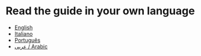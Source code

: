 # Read the guide in your own language

* [English](en/)
* [Italiano](it/)
* [Português](pt/)
* [عربى / Arabic](ar/)





















